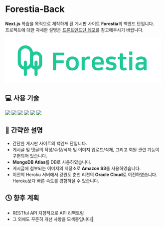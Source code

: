 # Forestia-Back

**Next.js** 학습을 목적으로 제작하게 된 게시판 사이트 **Forestia**의 백엔드 단입니다. <br>
프로젝트에 대한 자세한 설명은 <a href="https://github.com/uncyclocity/Forestia">프론트엔드단 레포</a>를 참고해주시기 바랍니다.

<img src="./readme_src/logo.png" width="500px"></img>

## 💻 사용 기술

<img src="https://img.shields.io/badge/Node.js-339933?style=flat-square&logo=nodedotjs&logoColor=white"/> <img src="https://img.shields.io/badge/Express-000000?style=flat-square&logo=express&logoColor=white"/> <img src="https://img.shields.io/badge/MongoDB-47A248?style=flat-square&logo=mongodb&logoColor=white"/> <img src="https://img.shields.io/badge/Amazon S3-569A31?style=flat-square&logo=amazons3&logoColor=white"/> <img src="https://img.shields.io/badge/Oracle Cloud-F80000?style=flat-square&logo=oracle&logoColor=white"/> <img src="https://img.shields.io/badge/Docker-2496ED?style=flat-square&logo=docker&logoColor=white"/>

## 📜 간략한 설명

- 간단한 게시판 사이트의 백엔드 단입니다.
- 게시글 및 댓글의 작성/수정/삭제 및 이미지 업로드/삭제, 그리고 회원 관련 기능이 구현되어 있습니다.
- **MongoDB Atlas**를 DB로 사용하였습니다.
- 게시글에 첨부되는 이미지의 저장소로 **Amazon S3**를 사용하였습니다.
- 이전의 Heroku 서버에서 강원도 춘천 리젼의 **Oracle Cloud**로 이전하였습니다. Heroku보다 빠른 속도를 경험하실 수 있습니다.

## 🕓 향후 계획

- RESTful API 지향적으로 API 리팩토링
- 그 외에도 꾸준히 개선 사항을 모색중입니다🤔

